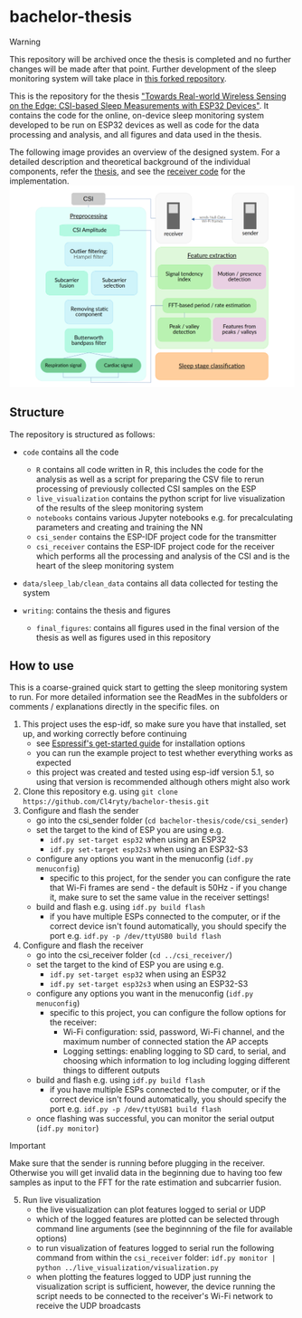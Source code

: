 # bachelor-thesis
> [!WARNING]
> This repository will be archived once the thesis is completed and no further changes will be made after that point. Further development of the sleep monitoring system will take place in [this forked repository](TODO). 


This is the repository for the thesis ["Towards Real-world Wireless Sensing on the Edge: CSI-based Sleep Measurements with ESP32 Devices"](TODO). 
It contains the code for the online, on-device sleep monitoring system developed to be run on ESP32 devices as well as code for the data processing and analysis, and all figures and data used in the thesis. 

The following image provides an overview of the designed system. For a detailed description and theoretical background of the individual components, refer the [thesis](), and see the [receiver code](code/csi_receiver/) for the implementation. 
![System overview](./writing/final_figures/System_overview.png)


## Structure
The repository is structured as follows:
- `code` contains all the code
    - `R` contains all code written in R, this includes the code for the analysis as well as a script for preparing the CSV file to rerun processing of previously collected CSI samples on the ESP
    - `live_visualization` contains the python script for live visualization of the results of the sleep monitoring system
    - `notebooks` contains various Jupyter notebooks e.g. for precalculating parameters and creating and training the NN
    - `csi_sender` contains the ESP-IDF project code for the transmitter
    - `csi_receiver` contains the ESP-IDF project code for the receiver which performs all the processing and analysis of the CSI and is the heart of the sleep monitoring system
- `data/sleep_lab/clean_data` contains all data collected for testing the system

- `writing`: contains the thesis and figures
    - `final_figures`: contains all figures used in the final version of the thesis as well as figures used in this repository



## How to use
This is a coarse-grained quick start to getting the sleep monitoring system to run. For more detailed information see the ReadMes in the subfolders or comments / explanations directly in the specific files. on
1. This project uses the esp-idf, so make sure you have that installed, set up, and working correctly before continuing
   - see [Espressif's get-started guide](https://docs.espressif.com/projects/esp-idf/en/v5.1/esp32/get-started/) for installation options
   - you can run the example project to test whether everything works as expected
   - this project was created and tested using esp-idf version 5.1, so using that version is recommended although others might also work
2. Clone this repository e.g. using `git clone https://github.com/Cl4ryty/bachelor-thesis.git`
3. Configure and flash the sender
   - go into the csi_sender folder (`cd bachelor-thesis/code/csi_sender`)
   - set the target to the kind of ESP you are using e.g.
     - `idf.py set-target esp32` when using an ESP32
     - `idf.py set-target esp32s3` when using an ESP32-S3
   - configure any options you want in the menuconfig (`idf.py menuconfig`)
     - specific to this project, for the sender you can configure the rate that Wi-Fi frames are send - the default is 50Hz - if you change it, make sure to set the same value in the receiver settings!
   - build and flash e.g. using `idf.py build flash`
     - if you have multiple ESPs connected to the computer, or if the correct device isn't found automatically, you should specify the port e.g. `idf.py -p /dev/ttyUSB0 build flash`
4. Configure and flash the receiver
   - go into the csi_receiver folder (`cd ../csi_receiver/`)
   - set the target to the kind of ESP you are using e.g.
     - `idf.py set-target esp32` when using an ESP32
     - `idf.py set-target esp32s3` when using an ESP32-S3
   - configure any options you want in the menuconfig (`idf.py menuconfig`)
     - specific to this project, you can configure the follow options for the receiver:
       -  Wi-Fi configuration: ssid, password, Wi-Fi channel, and the maximum number of connected station the AP accepts
       -  Logging settings: enabling logging to SD card, to serial, and choosing which information to log including logging different things to different outputs
   - build and flash e.g. using `idf.py build flash`
     - if you have multiple ESPs connected to the computer, or if the correct device isn't found automatically, you should specify the port e.g. `idf.py -p /dev/ttyUSB1 build flash`
   - once flashing was successful, you can monitor the serial output (`idf.py monitor`)

> [!IMPORTANT]
> Make sure that the sender is running before plugging in the receiver. Otherwise you will get invalid data in the beginning due to having too few samples as input to the FFT for the rate estimation and subcarrier fusion.  
5. Run live visualization
   - the live visualization can plot features logged to serial or UDP
   - which of the logged features are plotted can be selected through command line arguments (see the beginnning of the file for available options)
   - to run visualization of features logged to serial run the following command from within the `csi_receiver` folder: `idf.py monitor | python ../live_visualization/visualization.py`
   - when plotting the features logged to UDP just running the visualization script is sufficient, however, the device running the script needs to be connected to the receiver's Wi-Fi network to receive the UDP broadcasts
